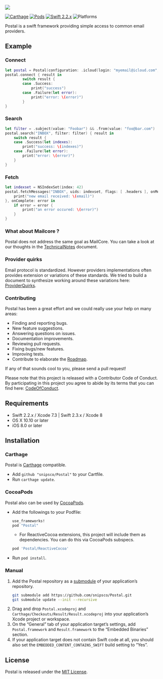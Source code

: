 
![](Documentation/logo.jpg)

[![Carthage](https://img.shields.io/badge/Carthage-compatible-4BC51D.svg?style=flat)](https://github.com/Carthage/Carthage)
[![Pods](https://img.shields.io/badge/Pods-compatible-4BC51D.svg?style=flat)](https://cocoapods.org/) 
[![Swift 2.2.x](https://img.shields.io/badge/Swift-2.2.x-orange.svg?style=flat)](https://swift.org/)
![Platforms](https://img.shields.io/badge/platforms-iOS%20%7C%20macOS-lightgrey.svg?style=flat)

Postal is a swift framework providing simple access to common email providers.

## Example

### Connect

```swift
let postal = Postal(configuration: .icloud(login: "myemail@icloud.com", password: "mypassword"))
postal.connect { result in
		switch result {
		case .Success:
		    print("success")
		case .Failure(let error):
		    print("error: \(error)")
		}
}
```

### Search

```swift
let filter = .subject(value: "Foobar") && .from(value: "foo@bar.com")
postal.search("INBOX", filter: filter) { result in
	switch result {
	case .Success(let indexes):
	    print("success: \(indexes)")
	case .Failure(let error):
	    print("error: \(error)")
	}
}
```

### Fetch

```swift
let indexset = NSIndexSet(index: 42)
postal.fetchMessages("INBOX", uids: indexset, flags: [ .headers ], onMessage: { email in
	print("new email received: \(email)")
}, onComplete: error in
	if error = error {
	    print("an error occured: \(error)")
	}
}
```

### What about Mailcore ?

Postal does not address the same goal as MailCore. You can take a look at our thoughts in the [TechnicalNotes][] document.

### Provider quirks

Email protocol is standardized. However providers implementations often provides extension or variations of these standards.
We tried to build a document to synthesize working around these variations here: [ProviderQuirks][].

### Contributing

Postal has been a great effort and we could really use your help on many areas:

- Finding and reporting bugs.
- New feature suggestions.
- Answering questions on issues.
- Documentation improvements.
- Reviewing pull requests.
- Fixing bugs/new features.
- Improving tests.
- Contribute to elaborate the [Roadmap][].

If any of that sounds cool to you, please send a pull request!

Please note that this project is released with a Contributor Code of Conduct. By participating in this project you agree to abide by its terms that you can find here: [CodeOfConduct][].

## Requirements

- Swift 2.2.x / Xcode 7.3 | Swift 2.3.x / Xcode 8
- OS X 10.10 or later
- iOS 8.0 or later

## Installation

### Carthage

Postal is [Carthage](https://github.com/Carthage/Carthage) compatible.

- Add `github "snipsco/Postal"` to your Cartfile.
- Run `carthage update`.

### CocoaPods

Postal also can be used by [CocoaPods](https://cocoapods.org/).

- Add the followings to your Podfile:

    ```ruby
    use_frameworks!
    pod "Postal"
    ```

    - For ReactiveCocoa extensions, this project will include them as dependencies. You can do this via CocoaPods subspecs.

	```ruby
	pod 'Postal/ReactiveCocoa'
	```

- Run `pod install`. 

### Manual

1. Add the Postal repository as a
    [submodule](https://git-scm.com/book/en/v2/Git-Tools-Submodules) of your
    application’s repository.
    ```bash
	git submodule add https://github.com/snipsco/Postal.git
	git submodule update --init --recursive
	```
 1. Drag and drop `Postal.xcodeproj` and `Carthage/Checkouts/Result/Result.xcodeproj`
    into your application’s Xcode project or workspace.
 1. On the “General” tab of your application target’s settings, add
    `Postal.framework` and `Result.framework` to the “Embedded Binaries” section.
 1. If your application target does not contain Swift code at all, you should also
    set the `EMBEDDED_CONTENT_CONTAINS_SWIFT` build setting to “Yes”.

## License

Postal is released under the [MIT License](LICENCE.md).

[Roadmap]: Documentation/Roadmap.md
[TechnicalNotes]: Documentation/TechnicalNotes.md
[ProviderQuirks]: Documentation/ProviderQuirks.md
[CodeOfConduct]: Documentation/CodeOfConduct.md
